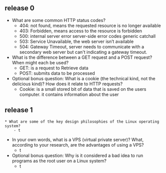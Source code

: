 ## release 0
* What are some common HTTP status codes?
    - 404: not found, means the requested resource is no longer available
    - 403: Forbidden, means access to the resource is forbidden
    - 500: internal server error server-side error codes generic catchall 
    - 503: Service Unavailable,  the web server isn’t available
    - 504: Gateway Timeout, server needs to communicate with a secondary web server but can't indicating a gateway timeout.
* What is the difference between a GET request and a POST request? When might each be used?
    - GET: is a request to Retrieve data
    - POST: submits data to be processed 
* Optional bonus question: What is a cookie (the technical kind, not the delicious kind)? How does it relate to HTTP requests?
    - Cookie: is a small stored bit of data that is saved on the users computer. it contains information about the user
## release 1
    * What are some of the key design philosophies of the Linux operating system?
        - t
* In your own words, what is a VPS (virtual private server)? What, according to your research, are the advantages of using a VPS?
    - t
* Optional bonus question: Why is it considered a bad idea to run programs as the root user on a Linux system?
    - t
